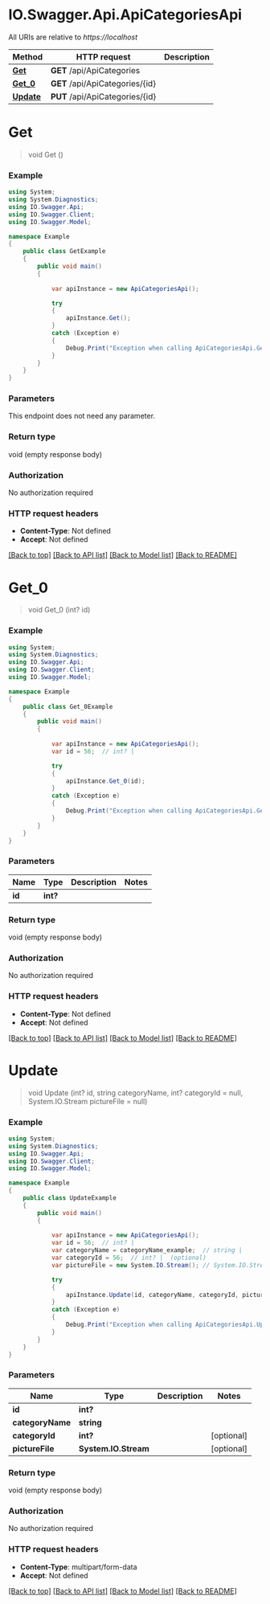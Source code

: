 # IO.Swagger.Api.ApiCategoriesApi

All URIs are relative to *https://localhost*

Method | HTTP request | Description
------------- | ------------- | -------------
[**Get**](ApiCategoriesApi.md#get) | **GET** /api/ApiCategories | 
[**Get_0**](ApiCategoriesApi.md#get_0) | **GET** /api/ApiCategories/{id} | 
[**Update**](ApiCategoriesApi.md#update) | **PUT** /api/ApiCategories/{id} | 


<a name="get"></a>
# **Get**
> void Get ()



### Example
```csharp
using System;
using System.Diagnostics;
using IO.Swagger.Api;
using IO.Swagger.Client;
using IO.Swagger.Model;

namespace Example
{
    public class GetExample
    {
        public void main()
        {
            
            var apiInstance = new ApiCategoriesApi();

            try
            {
                apiInstance.Get();
            }
            catch (Exception e)
            {
                Debug.Print("Exception when calling ApiCategoriesApi.Get: " + e.Message );
            }
        }
    }
}
```

### Parameters
This endpoint does not need any parameter.

### Return type

void (empty response body)

### Authorization

No authorization required

### HTTP request headers

 - **Content-Type**: Not defined
 - **Accept**: Not defined

[[Back to top]](#) [[Back to API list]](../README.md#documentation-for-api-endpoints) [[Back to Model list]](../README.md#documentation-for-models) [[Back to README]](../README.md)

<a name="get_0"></a>
# **Get_0**
> void Get_0 (int? id)



### Example
```csharp
using System;
using System.Diagnostics;
using IO.Swagger.Api;
using IO.Swagger.Client;
using IO.Swagger.Model;

namespace Example
{
    public class Get_0Example
    {
        public void main()
        {
            
            var apiInstance = new ApiCategoriesApi();
            var id = 56;  // int? | 

            try
            {
                apiInstance.Get_0(id);
            }
            catch (Exception e)
            {
                Debug.Print("Exception when calling ApiCategoriesApi.Get_0: " + e.Message );
            }
        }
    }
}
```

### Parameters

Name | Type | Description  | Notes
------------- | ------------- | ------------- | -------------
 **id** | **int?**|  | 

### Return type

void (empty response body)

### Authorization

No authorization required

### HTTP request headers

 - **Content-Type**: Not defined
 - **Accept**: Not defined

[[Back to top]](#) [[Back to API list]](../README.md#documentation-for-api-endpoints) [[Back to Model list]](../README.md#documentation-for-models) [[Back to README]](../README.md)

<a name="update"></a>
# **Update**
> void Update (int? id, string categoryName, int? categoryId = null, System.IO.Stream pictureFile = null)



### Example
```csharp
using System;
using System.Diagnostics;
using IO.Swagger.Api;
using IO.Swagger.Client;
using IO.Swagger.Model;

namespace Example
{
    public class UpdateExample
    {
        public void main()
        {
            
            var apiInstance = new ApiCategoriesApi();
            var id = 56;  // int? | 
            var categoryName = categoryName_example;  // string | 
            var categoryId = 56;  // int? |  (optional) 
            var pictureFile = new System.IO.Stream(); // System.IO.Stream |  (optional) 

            try
            {
                apiInstance.Update(id, categoryName, categoryId, pictureFile);
            }
            catch (Exception e)
            {
                Debug.Print("Exception when calling ApiCategoriesApi.Update: " + e.Message );
            }
        }
    }
}
```

### Parameters

Name | Type | Description  | Notes
------------- | ------------- | ------------- | -------------
 **id** | **int?**|  | 
 **categoryName** | **string**|  | 
 **categoryId** | **int?**|  | [optional] 
 **pictureFile** | **System.IO.Stream**|  | [optional] 

### Return type

void (empty response body)

### Authorization

No authorization required

### HTTP request headers

 - **Content-Type**: multipart/form-data
 - **Accept**: Not defined

[[Back to top]](#) [[Back to API list]](../README.md#documentation-for-api-endpoints) [[Back to Model list]](../README.md#documentation-for-models) [[Back to README]](../README.md)

